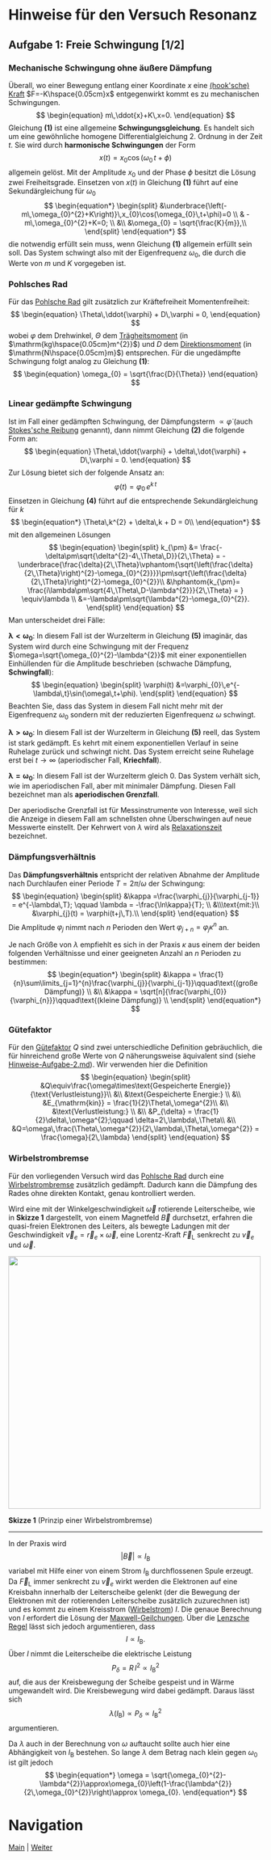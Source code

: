 # Hinweise für den Versuch Resonanz

## Aufgabe 1: Freie Schwingung [1/2]

### Mechanische Schwingung ohne äußere Dämpfung

Überall, wo einer Bewegung entlang einer Koordinate $x$ eine [(hook'sche) Kraft](https://de.wikipedia.org/wiki/Hookesches_Gesetz) $F=-K\hspace{0.05cm}x$ entgegenwirkt kommt es zu mechanischen Schwingungen. 
$$
\begin{equation}
m\,\ddot{x}+K\,x=0.
\end{equation}
$$
Gleichung **(1)** ist eine allgemeine **Schwingungsgleichung**. Es handelt sich um eine gewöhnliche homogene Differentialgleichung 2. Ordnung in der Zeit $t$. Sie wird durch **harmonische Schwingungen** der Form
$$
\begin{equation*}
x(t) = x_{0}\cos(\omega_{0}\,t+\phi)
\end{equation*}
$$
allgemein gelöst. Mit der Amplitude $x_{0}$ und der Phase $\phi$ besitzt die Lösung zwei Freiheitsgrade. Einsetzen von $x(t)$ in Gleichung **(1)** führt auf eine Sekundärgleichung für $\omega_{0}$
$$
\begin{equation*}
\begin{split}
&\underbrace{\left(-m\,\omega_{0}^{2}+K\right)}\,x_{0}\cos(\omega_{0}\,t+\phi)=0 \\
& -m\,\omega_{0}^{2}+K=0; \\
&\\
&\omega_{0} = \sqrt{\frac{K}{m}},\\
\end{split}
\end{equation*}
$$
die notwendig erfüllt sein muss, wenn Gleichung **(1)** allgemein erfüllt sein soll. Das System schwingt also mit der Eigenfrequenz $\omega_{0}$, die durch die Werte von $m$ und $K$ vorgegeben ist.

### Pohlsches Rad

Für das [Pohlsche Rad](https://de.wikipedia.org/wiki/Pohlsches_Rad) gilt zusätzlich zur Kräftefreiheit Momentenfreiheit:
$$
\begin{equation}
\Theta\,\ddot{\varphi} + D\,\varphi = 0,
\end{equation}
$$
wobei $\varphi$ dem Drehwinkel, $\Theta$ dem [Trägheitsmoment](https://de.wikipedia.org/wiki/Tr%C3%A4gheitsmoment) (in $\mathrm{kg\hspace{0.05cm}m^{2}}$) und $D$ dem [Direktionsmoment](https://de.wikipedia.org/wiki/Direktionsmoment) (in $\mathrm{N\hspace{0.05cm}m}$) entsprechen. Für die ungedämpfte Schwingung folgt analog zu Gleichung **(1)**: 
$$
\begin{equation}
\omega_{0} = \sqrt{\frac{D}{\Theta}}
\end{equation}
$$

### Linear gedämpfte Schwingung

Ist im Fall einer gedämpften Schwingung, der Dämpfungsterm $\propto\dot{\varphi}$ (auch [Stokes'sche Reibung](https://de.wikipedia.org/wiki/Gesetz_von_Stokes) genannt), dann nimmt Gleichung **(2)** die folgende Form an: 
$$
\begin{equation}
\Theta\,\ddot{\varphi} + \delta\,\dot{\varphi} + D\,\varphi = 0.
\end{equation}
$$
Zur Lösung bietet sich der folgende Ansatz an:
$$
\begin{equation*}
\varphi(t) = \varphi_{0}\,e^{k\,t}
\end{equation*}
$$
 Einsetzen in Gleichung **(4)** führt auf die entsprechende Sekundärgleichung für $k$
$$
\begin{equation*}
\Theta\,k^{2} + \delta\,k + D = 0\\
\end{equation*}
$$
mit den allgemeinen Lösungen
$$
\begin{equation}
\begin{split}
k_{\pm} &= \frac{-\delta\pm\sqrt{\delta^{2}-4\,\Theta\,D}}{2\,\Theta} = -\underbrace{\frac{\delta}{2\,\Theta}\vphantom{\sqrt{\left(\frac{\delta}{2\,\Theta}\right)^{2}-\omega_{0}^{2}}}}\pm\sqrt{\left(\frac{\delta}{2\,\Theta}\right)^{2}-\omega_{0}^{2}}\\
&\hphantom{k_{\pm}= \frac{i\lambda\pm\sqrt{4\,\Theta\,D-\lambda^{2}}}{2\,\Theta} = } \equiv\lambda \\
&=-\lambda\pm\sqrt{\lambda^{2}-\omega_{0}^{2}}.
\end{split}
\end{equation}
$$
Man unterscheidet drei Fälle: 

$\boldsymbol{\lambda\lt\omega_{0}}$: In diesem Fall ist der Wurzelterm in Gleichung **(5)** imaginär, das System wird durch eine Schwingung mit der Frequenz $\omega=\sqrt{\omega_{0}^{2}-\lambda^{2}}$ mit einer exponentiellen Einhüllenden für die Amplitude beschrieben (schwache Dämpfung, **Schwingfall**):
$$
\begin{equation}
\begin{split}
\varphi(t) &=\varphi_{0}\,e^{-\lambda\,t}\sin(\omega\,t+\phi).
\end{split}
\end{equation}
$$
Beachten Sie, dass das System in diesem Fall nicht mehr mit der Eigenfrequenz $\omega_{0}$ sondern mit der reduzierten Eigenfrequenz $\omega$ schwingt. 

$\boldsymbol{\lambda\gt\omega_{0}}$: In diesem Fall ist der Wurzelterm in Gleichung **(5)** reell, das System ist stark gedämpft. Es kehrt mit einem exponentiellen Verlauf in seine Ruhelage zurück und schwingt nicht. Das System erreicht seine Ruhelage erst bei $t\to\infty$ (aperiodischer Fall, **Kriechfall**). 

$\boldsymbol{\lambda=\omega_{0}}$: In diesem Fall ist der Wurzelterm gleich 0. Das System verhält sich, wie im aperiodischen Fall, aber mit minimaler Dämpfung. Diesen Fall bezeichnet man als **aperiodischen Grenzfall**.  

Der aperiodische Grenzfall ist für Messinstrumente von Interesse, weil sich die Anzeige in diesem Fall am schnellsten ohne Überschwingen auf neue Messwerte einstellt. Der Kehrwert von $\lambda$ wird als [Relaxationszeit](https://de.wikipedia.org/wiki/Relaxation_(Naturwissenschaft)) bezeichnet. 

### Dämpfungsverhältnis

Das **Dämpfungsverhältnis** entspricht der relativen Abnahme der Amplitude nach Durchlaufen einer Periode $T=2\pi/\omega$ der Schwingung:
$$
\begin{equation}
\begin{split}
&\kappa =\frac{\varphi_{j}}{\varphi_{j-1}} = e^{-\lambda\,T}; \qquad
\lambda = -\frac{\ln\kappa}{T}; \\
&\\\text{mit:}\\
&\varphi_{j}(t) = \varphi(t+j\,T).\\
\end{split}
\end{equation}
$$
Die Amplitude $\varphi_{j}$ nimmt nach $n$ Perioden den Wert $\varphi_{j+n}=\varphi_{j}\kappa^{n}$ an.

Je nach Größe von $\lambda$ empfiehlt es sich in der Praxis $\kappa$ aus einem der beiden folgenden Verhältnisse und einer geeigneten Anzahl an $n$ Perioden zu bestimmen: 
$$
\begin{equation*}
\begin{split}
&\kappa = \frac{1}{n}\sum\limits_{j=1}^{n}\frac{\varphi_{j}}{\varphi_{j-1}}\qquad\text{(große Dämpfung)} \\
&\\
&\kappa = \sqrt[n]{\frac{\varphi_{0}}{\varphi_{n}}}\qquad\text{(kleine Dämpfung)} \\
\end{split}
\end{equation*}
$$

### Gütefaktor

Für den [Gütefaktor](https://de.wikipedia.org/wiki/G%C3%BCtefaktor) $Q$ sind zwei unterschiedliche Definition gebräuchlich, die für hinreichend große Werte von $Q$ näherungsweise äquivalent sind (siehe [Hinweise-Aufgabe-2.md](https://gitlab.kit.edu/kit/etp-lehre/p1-praktikum/students/-/tree/main/Resonanz/doc/Hinweise-Aufgabe-2.md)). Wir verwenden hier die Definition
$$
\begin{equation}
\begin{split}
&Q\equiv\frac{\omega\times\text{Gespeicherte Energie}}{\text{Verlustleistung}}\\
&\\
&\text{Gespeicherte Energie:} \\
&\\
&E_{\mathrm{kin}} = \frac{1}{2}\Theta\,\omega^{2}\\
&\\
&\text{Verlustleistung:} \\
&\\
&P_{\delta} = \frac{1}{2}\delta\,\omega^{2};\qquad \delta=2\,\lambda\,\Theta\\
&\\
&Q=\omega\,\frac{\Theta\,\omega^{2}}{2\,\lambda\,\Theta\,\omega^{2}} = \frac{\omega}{2\,\lambda}
\end{split}
\end{equation}
$$

### Wirbelstrombremse

Für den vorliegenden Versuch wird das [Pohlsche Rad](https://de.wikipedia.org/wiki/Pohlsches_Rad) durch eine [Wirbelstrombremse](https://de.wikipedia.org/wiki/Wirbelstrombremse) zusätzlich gedämpft. Dadurch kann die Dämpfung des Rades ohne direkten Kontakt, genau kontrolliert werden. 

Wird eine mit der Winkelgeschwindigkeit $\vec{\omega}$ rotierende Leiterscheibe, wie in **Skizze 1** dargestellt, von einem Magnetfeld $\vec{B}$ durchsetzt, erfahren die quasi-freien Elektronen des Leiters, als bewegte Ladungen mit der Geschwindigkeit $\vec{v}_{e}=\vec{r}_{e}\times\vec{\omega}$, eine Lorentz-Kraft $\vec{F}_{\mathrm{L}}$ senkrecht zu  $\vec{v}_{e}$ und $\vec{\omega}$.  

<img src="../figures/Wirbelstrombremse.png" width="500" style="zoom:100%;" />

**Skizze 1** (Prinzip einer Wirbelstrombremse)

---

In der Praxis wird 
$$
\begin{equation*}
|\vec{B}| \propto I_{\mathrm{B}}
\end{equation*}
$$
variabel mit Hilfe einer von einem Strom $I_{\mathrm{B}}$ durchflossenen Spule erzeugt. Da $\vec{F}_{\mathrm{L}}$ immer senkrecht zu $\vec{v}_{e}$ wirkt werden die Elektronen auf eine Kreisbahn innerhalb der Leiterscheibe gelenkt (der die Bewegung der Elektronen mit der rotierenden Leiterscheibe zusätzlich zuzurechnen ist) und es kommt zu einem Kreisstrom ([Wirbelstrom](https://de.wikipedia.org/wiki/Wirbelstrom)) $I$. Die genaue Berechnung von $I$ erfordert die Lösung der [Maxwell-Geilchungen](https://de.wikipedia.org/wiki/Maxwell-Gleichungen). Über die [Lenzsche Regel](https://de.wikipedia.org/wiki/Lenzsche_Regel) lässt sich jedoch argumentieren, dass   
$$
\begin{equation*}
I\propto I_{\mathrm{B}}.
\end{equation*}
$$
Über $I$ nimmt die Leiterscheibe die elektrische Leistung 
$$
\begin{equation*}
P_{\delta}=R\,I^{2}\propto I_{\mathrm{B}}^{2}
\end{equation*}
$$
auf, die aus der Kreisbewegung der Scheibe gespeist und in Wärme umgewandelt wird. Die Kreisbewegung wird dabei gedämpft. Daraus lässt sich 
$$
\begin{equation*}
\lambda(I_{\mathrm{B}})\propto P_{\delta}\propto I_{\mathrm{B}}^{2}
\end{equation*}
$$
argumentieren.

Da $\lambda$ auch in der Berechnung von $\omega$ auftaucht sollte auch hier eine Abhängigkeit von $I_{\mathrm{B}}$ bestehen. So lange $\lambda$ dem Betrag nach klein gegen $\omega_{0}$ ist gilt jedoch
$$
\begin{equation*}
\omega = \sqrt{\omega_{0}^{2}-\lambda^{2}}\approx\omega_{0}\left(1-\frac{\lambda^{2}}{2\,\omega_{0}^{2}}\right)\approx \omega_{0}.
\end{equation*}
$$

# Navigation

[Main](https://gitlab.kit.edu/kit/etp-lehre/p1-praktikum/students/-/tree/main/Resonanz) | [Weiter](https://gitlab.kit.edu/kit/etp-lehre/p1-praktikum/students/-/blob/main/Resonanz/doc/Hinweise-Aufgabe-1-a.md)

